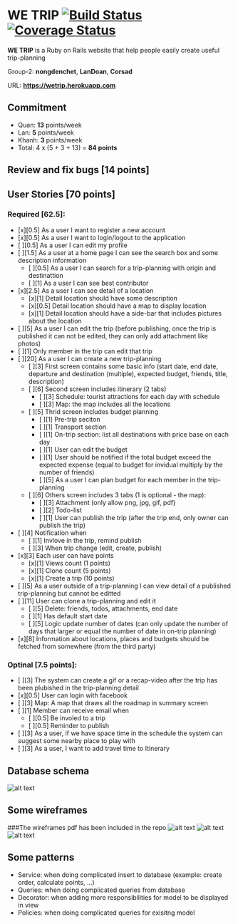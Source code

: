 # WE TRIP [![Build Status](https://travis-ci.org/we-trip/we-trip.svg?branch=master)](https://travis-ci.org/we-trip/we-trip) [![Coverage Status](https://coveralls.io/repos/github/we-trip/we-trip/badge.svg?branch=master)](https://coveralls.io/github/we-trip/we-trip?branch=master)

**WE TRIP** is a Ruby on Rails website that help people easily create useful trip-planning

Group-2: **nongdenchet**, **LanDoan**, **Corsad** 

URL: **https://wetrip.herokuapp.com**

## Commitment
* Quan: **13** points/week
* Lan: **5** points/week
* Khanh: **3** points/week
* Total: 4 x (5 + 3 + 13) = **84 points**

## Review and fix bugs [14 points]

## User Stories [70 points]

### Required [62.5]:
* [x][0.5] As a user I want to register a new account
* [x][0.5] As a user I want to login/logout to the application
* [ ][0.5] As a user I can edit my profile
* [ ][1.5] As a user at a home page I can see the search box and some description information
	* [ ][0.5] As a user I can search for a trip-planning with origin and destinattion
	* [ ][1] As a user I can see best contributor
* [x][2.5] As a user I can see detail of a location
	* [x][1] Detail location should have some description
	* [x][0.5] Detail location should have a map to display location
	* [x][1] Detail location should have a side-bar that includes pictures about the location
* [ ][5] As a user I can edit the trip (before publishing, once the trip is published it can not be edited, they can only add attachment like photos)
* [ ][1] Only member in the trip can edit that trip
* [ ][20] As a user I can create a new trip-planning
	* [ ][3] First screen contains some basic info (start date, end date, departure and destination (multiple), expected budget, friends, title, description)
	* [ ][6] Second screen includes itinerary (2 tabs)
		* [ ][3] Schedule: tourist attractions for each day with schedule
		* [ ][3] Map: the map includes all the locations
	* [ ][5] Thrid screen includes budget planning
		* [ ][1] Pre-trip seciton
		* [ ][1] Transport section
		* [ ][1] On-trip section: list all destinations with price base on each day
		* [ ][1] User can edit the budget 
		* [ ][1] User should be notified if the total budget exceed the expected expense (equal to budget for invidual multiply by the number of friends)
		* [ ][5] As a user I can plan budget for each member in the trip-planning 
	* [ ][6] Others screen includes 3 tabs (1 is optional - the map):
		* [ ][3] Attachment (only allow png, jpg, gif, pdf)
		* [ ][2] Todo-list
		* [ ][1] User can publish the trip (after the trip end, only owner can publish the trip)
* [ ][4] Notification when
	* [ ][1] Invlove in the trip, remind publish
	* [ ][3] When trip change (edit, create, publish)
* [x][3] Each user can have points
	* [x][1] Views count (1 points)
	* [x][1] Clone count (5 points)
	* [x][1] Create a trip (10 points)
* [ ][5] As a user outside of a trip-planning I can view detail of a published trip-planning but cannot be editted
* [ ][11] User can clone a trip-planning and edit it
	* [ ][5] Delete: friends, todos, attachments, end date
	* [ ][1] Has default start date
	* [ ][5] Logic update number of dates (can only update the number of days that larger or equal the number of date in on-trip planning)
* [x][8] Information about locations, places and budgets should be fetched from somewhere (from the third party)

### Optinal [7.5 points]:
* [ ][3] The system can create a gif or a recap-video after the trip has been plubished in the trip-planning detail
* [x][0.5] User can login with facebook
* [ ][3] Map: A map that draws all the roadmap in summary screen
* [ ][1] Member can receive email when
	* [ ][0.5] Be involed to a trip
	* [ ][0.5] Reminder to publish
* [ ][3] As a user, if we have space time in the schedule the system can suggest some nearby place to play with  
* [ ][3] As a user, I want to add travel time to Itinerary 

## Database schema
![alt text](https://github.com/we-trip/we-trip/blob/develop/db_chema.png "Data")

## Some wireframes
###The wireframes pdf has been included in the repo
![alt text](http://s24.postimg.org/c48v9utc1/Screenshot_2016_04_05_07_13_11.png "Data")
![alt text](http://s24.postimg.org/j4s9ow5q9/Screenshot_2016_04_05_07_13_17.png "Data")
![alt text](http://s24.postimg.org/4a89oglj5/Screenshot_2016_04_05_07_13_24.png "Data")

## Some patterns
* Service: when doing complicated insert to database (example: create order, calculate points, ...)
* Queries: when doing complicated queries from database
* Decorator: when adding more responsibilities for model to be displayed in view
* Policies: when doing complicated queries for exisitng model
